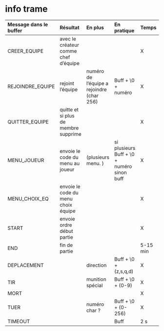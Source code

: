# info trame

|Message dans le buffer|	Résultat|	En plus	|En pratique	|Temps|
|:---------------------|:---------|:--------|:------------|:----|
|CREER_EQUIPE	|avec le créateur comme chef d’équipe	|	||	X|
|REJOINDRE_EQUIPE	|rejoint l’équipe |	numéro de l’équipe a rejoindre (char 256)|	Buff + \0 + numéro 	|X|
|QUITTER_EQUIPE	|quitte et si plus de membre supprime	|	||	X|
|MENU_JOUEUR	|envoie le code du menu au joueur|	 (plusieurs menu. )	| si plusieurs Buff + \0 + numéro sinon buff|	X|
|MENU_CHOIX_EQ	|envoie le code du menu choix équipe|	|	|	X|
|START	|envoie ordre début partie	| 	|  | 	X|
| END |	fin de partie	|	|	| 5-15 min|
|DEPLACEMENT	||	direction|	Buff + \0 + (z,s,q,d) |	X|
|TIR	|	|munition spécial|	Buff + \0 + (0-9)|	X
|MORT	||||			X|
|TUER||		numéro char ?|Buff + \0 + (0-256)|	X|
|TIMEOUT	||	|Buff |2 s|
